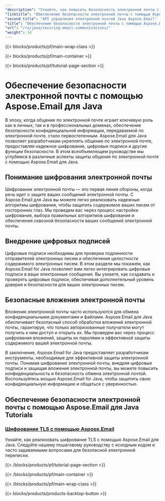 ```yaml
---
"description": "Узнайте, как повысить безопасность электронной почты с помощью Aspose.Email для Java. Наши руководства охватывают шифрование, цифровые подписи и многое другое для безопасной электронной переписки."
"linktitle": "Обеспечение безопасности электронной почты с помощью Aspose.Email для Java"
"second_title": "API управления электронной почтой Java Aspose.Email"
"title": "Обеспечение безопасности электронной почты с помощью Aspose.Email для Java"
"url": "/ru/java/securing-email-communications/"
"weight": 14
---
```


{{< blocks/products/pf/main-wrap-class >}}

{{< blocks/products/pf/main-container >}}

{{< blocks/products/pf/tutorial-page-section >}}

# Обеспечение безопасности электронной почты с помощью Aspose.Email для Java


В эпоху, когда общение по электронной почте играет ключевую роль как в личных, так и в профессиональных доменах, обеспечение безопасности конфиденциальной информации, передаваемой по электронной почте, стало первостепенным. Aspose.Email для Java позволяет разработчикам укреплять общение по электронной почте, предоставляя надежное шифрование, цифровые подписи и другие функции безопасности. В этом всеобъемлющем руководстве мы углубимся в различные аспекты защиты общения по электронной почте с помощью Aspose.Email для Java.

## Понимание шифрования электронной почты
Шифрование электронной почты — это первая линия обороны, когда речь идет о защите ваших сообщений электронной почты. С Aspose.Email для Java вы можете легко реализовать надежные алгоритмы шифрования, чтобы защитить содержимое ваших писем от посторонних глаз. Мы проведем вас через процесс настройки шифрования, выбора правильных алгоритмов шифрования и обеспечения сквозной безопасности ваших сообщений электронной почты.

## Внедрение цифровых подписей
Цифровые подписи необходимы для проверки подлинности отправителей электронных писем и обеспечения целостности содержимого электронных писем. В этом разделе мы покажем, как Aspose.Email for Java позволяет вам легко интегрировать цифровые подписи в ваши электронные сообщения. Вы узнаете, как создавать и проверять цифровые подписи, обеспечивая дополнительный уровень доверия и безопасности для ваших электронных писем.

## Безопасные вложения электронной почты
Вложения электронной почты часто используются для обмена конфиденциальными документами и файлами. Aspose.Email для Java обеспечивает безопасный способ обработки вложений электронной почты, гарантируя, что только авторизованные получатели могут получить к ним доступ и открыть их. Мы проведем вас через процесс шифрования вложений, защиты их паролями и эффективной защиты содержимого вашей электронной почты.

В заключение, Aspose.Email for Java предоставляет разработчикам инструменты, необходимые для эффективной защиты электронной почты. Понимая шифрование электронной почты, внедряя цифровые подписи и защищая вложения электронной почты, вы можете повысить конфиденциальность и безопасность обмена электронной почтой. Воспользуйтесь мощью Aspose.Email for Java, чтобы защитить свою конфиденциальную информацию и общаться с уверенностью.

## Обеспечение безопасности электронной почты с помощью Aspose.Email для Java Tutorials
### [Шифрование TLS с помощью Aspose.Email](./tls-encryption/)
Узнайте, как реализовать шифрование TLS с помощью Aspose.Email для Java. Следуйте нашему пошаговому руководству с исходным кодом и часто задаваемыми вопросами для безопасной электронной переписки.

{{< /blocks/products/pf/tutorial-page-section >}}

{{< /blocks/products/pf/main-container >}}

{{< /blocks/products/pf/main-wrap-class >}}

{{< blocks/products/products-backtop-button >}}